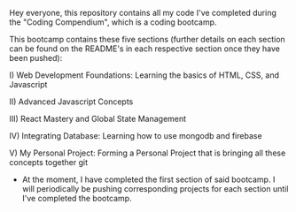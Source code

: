 Hey everyone, this repository contains all my code I've completed during the "Coding Compendium", which is a coding bootcamp. 

This bootcamp contains these five sections (further details on each section can be found on the README's in each respective section once they have been pushed):

I) Web Development Foundations: Learning the basics of HTML, CSS, and Javascript

II) Advanced Javascript Concepts

III) React Mastery and Global State Management

IV) Integrating Database: Learning how to use mongodb and firebase

V) My Personal Project: Forming a Personal Project that is bringing all these concepts together
git


* At the moment, I have completed the first section of said bootcamp. I will periodically be pushing corresponding projects for each section until I've completed the bootcamp. 

